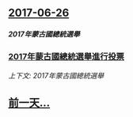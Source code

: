 ## [2017-06-26](/zh/news/2017/06/26/index.md)

##### 2017年蒙古國總統選舉
### [2017年蒙古國總統選舉進行投票 ](/zh/news/2017/06/26/2017年蒙古國總統選舉進行投票.md)
_上下文: 2017年蒙古國總統選舉_

## [前一天...](/zh/news/2017/06/25/index.md)

